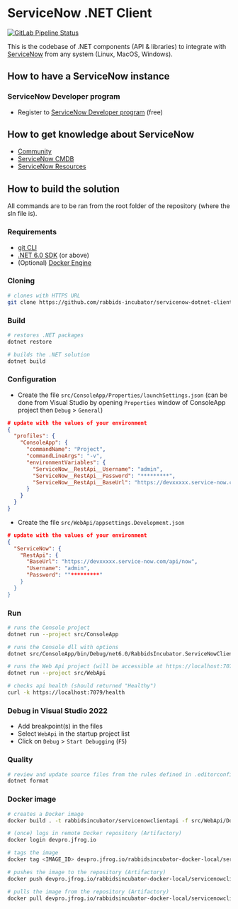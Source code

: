 # ServiceNow .NET Client

[![GitLab Pipeline Status](https://gitlab.com/rabbids-incubator/servicenow-dotnet-client/badges/main/pipeline.svg)](https://gitlab.com/rabbids-incubator/servicenow-dotnet-client/-/pipelines)

This is the codebase of .NET components (API & libraries) to integrate with [ServiceNow](https://www.servicenow.com/) from any system (Linux, MacOS, Windows).

## How to have a ServiceNow instance

### ServiceNow Developer program

* Register to [ServiceNow Developer program](https://developer.servicenow.com/dev.do) (free)

## How to get knowledge about ServiceNow

* [Community](./docs/community.md)
* [ServiceNow CMDB](./docs/servicenow-cmdb.md)
* [ServiceNow Resources](./docs/servicenow-resources.md)

## How to build the solution

All commands are to be ran from the root folder of the repository (where the sln file is).

### Requirements

* [git CLI](https://git-scm.com/)
* [.NET 6.0 SDK](https://dotnet.microsoft.com/download) (or above)
* (Optional) [Docker Engine](https://docs.docker.com/engine/install/ubuntu/)

### Cloning

```bash
# clones with HTTPS URL
git clone https://github.com/rabbids-incubator/servicenow-dotnet-client.git
```

### Build

```bash
# restores .NET packages
dotnet restore

# builds the .NET solution
dotnet build
```

### Configuration

* Create the file `src/ConsoleApp/Properties/launchSettings.json` 
(can be done from Visual Studio by opening `Properties` window of ConsoleApp project then `Debug` > `General`)

```json
# update with the values of your environment
{
  "profiles": {
    "ConsoleApp": {
      "commandName": "Project",
      "commandLineArgs": "-v",
      "environmentVariables": {
        "ServiceNow__RestApi__Username": "admin",
        "ServiceNow__RestApi__Password": "*********",
        "ServiceNow__RestApi__BaseUrl": "https://devxxxxx.service-now.com/api/now"
      }
    }
  }
}
```

* Create the file `src/WebApi/appsettings.Development.json`

```json
# update with the values of your environment
{
  "ServiceNow": {
    "RestApi": {
      "BaseUrl": "https://devxxxxx.service-now.com/api/now",
      "Username": "admin",
      "Password": ""*********"
    }
  }
}
```

### Run

```bash
# runs the Console project
dotnet run --project src/ConsoleApp

# runs the Console dll with options
dotnet src/ConsoleApp/bin/Debug/net6.0/RabbidsIncubator.ServiceNowClient.ConsoleApp.dll -v

# runs the Web Api project (will be accessible at https://localhost:7079/swagger)
dotnet run --project src/WebApi

# checks api health (should returned "Healthy")
curl -k https://localhost:7079/health
```

### Debug in Visual Studio 2022

* Add breakpoint(s) in the files
* Select `WebApi` in the startup project list
* Click on `Debug` > `Start Debugging` (`F5`)

### Quality

```bash
# review and update source files from the rules defined in .editorconfig file
dotnet format
```

### Docker image

```bash
# creates a Docker image
docker build . -t rabbidsincubator/servicenowclientapi -f src/WebApi/Dockerfile --no-cache

# (once) logs in remote Docker repository (Artifactory)
docker login devpro.jfrog.io

# tags the image
docker tag <IMAGE_ID> devpro.jfrog.io/rabbidsincubator-docker-local/servicenowclientapi

# pushes the image to the repository (Artifactory)
docker push devpro.jfrog.io/rabbidsincubator-docker-local/servicenowclientapi

# pulls the image from the repository (Artifactory)
docker pull devpro.jfrog.io/rabbidsincubator-docker-local/servicenowclientapi
```
